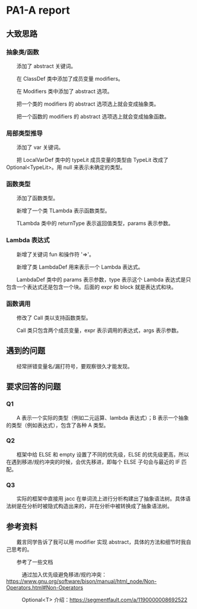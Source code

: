 # PA1-A report

## 大致思路

### 抽象类/函数

　　添加了 abstract 关键词。

　　在 ClassDef 类中添加了成员变量 modifiers。

　　在 Modifiers 类中添加了 abstract 选项。

　　把一个类的 modifiers 的 abstract 选项选上就会变成抽象类。

　　把一个函数的 modifiers 的 abstract 选项选上就会变成抽象函数。

### 局部类型推导

　　添加了 var 关键词。

　　把 LocalVarDef 类中的 typeLit 成员变量的类型由 TypeLit 改成了 Optional\<TypeLit\>。用 null 来表示未确定的类型。

### 函数类型

　　添加了函数类型。

　　新增了一个类 TLambda 表示函数类型。

　　TLambda 类中的 returnType 表示返回值类型，params 表示参数。

### Lambda 表达式

　　新增了关键词 fun 和操作符 '=>'。

　　新增了类 LambdaDef 用来表示一个 Lambda 表达式。

　　LambdaDef 类中的 params 表示参数，type 表示这个 Lambda 表达式是只包含一个表达式还是包含一个块。后面的 expr 和 block 就是表达式和块。

### 函数调用

　　修改了 Call 类以支持函数类型。

　　Call 类只包含两个成员变量，expr 表示调用的表达式，args 表示参数。

## 遇到的问题

　　经常拼错变量名/漏打符号，要观察很久才能发现。

## 要求回答的问题

### Q1

　　A 表示一个实际的类型（例如二元运算、lambda 表达式）；B 表示一个抽象的类型（例如表达式），包含了各种 A 类型。

### Q2

　　框架中给 ELSE 和 empty 设置了不同的优先级，ELSE 的优先级更高，所以在遇到移进/规约冲突的时候，会优先移进，即每个 ELSE 子句会与最近的 IF 匹配。

### Q3

　　实际的框架中直接用 jacc 在单词流上进行分析构建出了抽象语法树。具体语法树是在分析时被隐式构造出来的，并在分析中被转换成了抽象语法树。

## 参考资料

　　戴言同学告诉了我可以用 modifier 实现 abstract，具体的方法和细节时我自己思考的。

　　参考了一些文档

　　　通过加入优先级避免移进/规约冲突：https://www.gnu.org/software/bison/manual/html_node/Non-Operators.html#Non-Operators 

　　　Optional\<T\> 介绍：https://segmentfault.com/a/1190000008692522 
